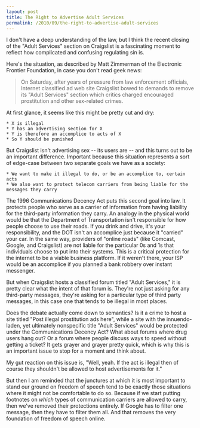 ```yaml
---
layout: post
title: The Right to Advertise Adult Services
permalink: /2010/09/the-right-to-advertise-adult-services
---
```


I don't have a deep understanding of the law, but I think the recent closing of
the "Adult Services" section on Craigslist is a fascinating moment to reflect
how complicated and confusing regulating sin is. 

Here's the situation, as described by Matt Zimmerman of the Electronic Frontier
Foundation, in case you don't read geek news:

> On Saturday, after years of pressure from law enforcement officials, Internet
> classified ad web site Craigslist bowed to demands to remove its "Adult
> Services" section which critics charged encouraged prostitution and other
> sex-related crimes.

At first glance, it seems like this might be pretty cut and dry:

    * X is illegal
    * Y has an advertising section for X
    * Y is therefore an accomplice to acts of X
    * So Y should be punished

But Craigslist isn't advertising sex -- its users are -- and this turns out to
be an important difference. Important because this situation represents a sort
of edge-case between two separate goals we have as a society:

    * We want to make it illegal to do, or be an accomplice to, certain acts  
    * We also want to protect telecom carriers from being liable for the messages they carry  

The 1996 Communications Decency Act puts this second goal into law. It protects
people who serve as a carrier of information from having liability for the
third-party information they carry. An analogy in the physical world would be
that the Department of Transportation isn't responsible for how people choose
to use their roads. If you drink and drive, it's your responsibility, and the
DOT isn't an accomplice just because it "carried" your car. In the same way,
providers of "online roads" (like Comcast, Google, and Craigslist) are not
liable for the particular 0s and 1s that individuals choose to put into their
systems. This is a critical protection for the internet to be a viable business
platform. If it weren't there, your ISP would be an accomplice if you planned a
bank robbery over instant messenger.

But when Craigslist hosts a classified forum titled "Adult Services," it is
pretty clear what the intent of that forum is. They're not just asking for any
third-party messages, they're asking for a particular type of third party
messages, in this case one that tends to be illegal in most places. 

Does the debate actually come down to semantics? Is it a crime to host a site
titled "Post illegal prostitution ads here", while a site with the
innuendo-laden, yet ultimately nonspecific title "Adult Services" would be
protected under the Communications Decency Act? What about forums where drug
users hang out? Or a forum where people discuss ways to speed without getting a
ticket? It gets grayer and grayer pretty quick, which is why this is an
important issue to stop for a moment and think about. 

My gut reaction on this issue is, "Well, yeah. If the act is illegal then of
course they shouldn't be allowed to host advertisements for it."

But then I am reminded that the junctures at which it is most important to
stand our ground on freedom of speech tend to be exactly those situations where
it might not be comfortable to do so. Because if we start putting footnotes on
*which* types of communication carriers are allowed to carry, then we've
removed their protections entirely. If Google has to filter one message, then
they have to filter them all. And that removes the very foundation of freedom
of speech online. 
